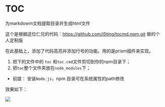 # TOC
为markdowm文档提取目录并生成html文件

这个是根据这位仁兄的代码：https://github.com/i5ting/tocmd.npm.git 做的个人定制版

在此基础上，添加了代码高亮并添加行号的功能。用的是prism插件来实现。
1. 把下的文件中的 `toc` 和`toc.cmd`文件剪切到你的npm目录下；
2. 把`toc`整个文件夹放在`node_modules`下；

* 前提： 安装`Node.js`，npm 目录可在系统属性的path修改

效果如下：

![](http://i.imgur.com/FE96Kn3.png)

